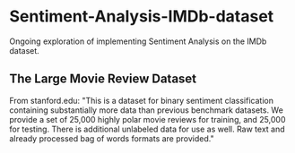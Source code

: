 # Sentiment-Analysis-IMDb-dataset

Ongoing exploration of implementing Sentiment Analysis on the IMDb dataset. 


## The Large Movie Review Dataset

From stanford.edu: "This is a dataset for binary sentiment classification containing substantially more data than previous benchmark datasets. We provide a set of 25,000 highly polar movie reviews for training, and 25,000 for testing. There is additional unlabeled data for use as well. Raw text and already processed bag of words formats are provided."
